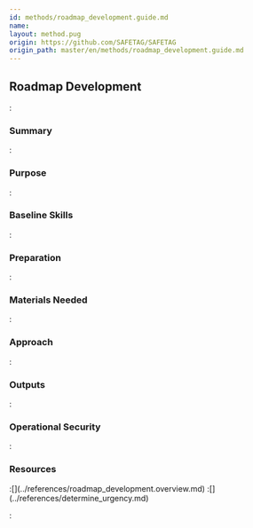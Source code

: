```yaml
---
id: methods/roadmap_development.guide.md
name: 
layout: method.pug
origin: https://github.com/SAFETAG/SAFETAG
origin_path: master/en/methods/roadmap_development.guide.md
---
```

## Roadmap Development

:[](../reporting/roadmap_development/quote.md)
### Summary

:[](../reporting/roadmap_development/summary.md)
### Purpose

:[](../reporting/roadmap_development/purpose.md)
### Baseline Skills

:[](../reporting/roadmap_development/baseline_skills.md)
### Preparation

:[](../reporting/roadmap_development/preparation.md)
### Materials Needed

:[](../reporting/roadmap_development/materials_needed.md)
### Approach

:[](../reporting/roadmap_development/approach.md)
### Outputs

:[](../reporting/roadmap_development/output.md)
### Operational Security

:[](../reporting/roadmap_development/operational_security.md)
### Resources
<div class="greybox">
:[](../references/roadmap_development.overview.md)
:[](../references/determine_urgency.md)
</div>


:[](../references/footnotes.md)
